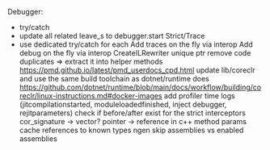 Debugger:
  - try/catch
  - update all related leave_s to debugger.start
Strict/Trace
  - use dedicated try/catch for each
Add traces on the fly via interop
Add debug on the fly via interop
CreateILRewriter unique ptr
remove code duplicates => extract it into helper methods https://pmd.github.io/latest/pmd_userdocs_cpd.html
update lib/coreclr and use the same build toolchain as dotnet/runtime does https://github.com/dotnet/runtime/blob/main/docs/workflow/building/coreclr/linux-instructions.md#docker-images
add profiler time logs (jitcompilationstarted, moduleloadedfinished, inject debugger, rejitparameters)
check if before/after exist for the strict interceptors
cor_signature -> vector?
pointer -> reference in c++ method params
cache references to known types
ngen
skip assemblies vs enabled assemblies
